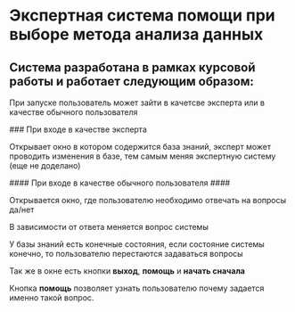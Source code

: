 # Экспертная система помощи при выборе метода анализа данных
## Система разработана в рамках курсовой работы и работает следующим образом:
<p> При запуске пользователь может зайти в качетсве эксперта или в качестве обычного пользователя </p>
### При входе в качестве эксперта 
<p> Открывает окно в котором содержится база знаний, эксперт может проводить изменения в базе, тем самым меняя экспертную систему (еще не доделано)</p>
#### При входе в качестве обычного пользователя ####
<p> Открывается окно, где пользователю необходимо отвечать на вопросы да/нет </p>
<p> В зависимости от ответа меняется вопрос системы </p>
<p> У базы знаний есть конечные состояния, если состояние системы конечно, то пользователю перестаются задаваться вопросы </p>
<p> Так же в окне есть кнопки <b>выход</b>, <b>помощь</b> и <b>начать сначала</b></p>
<p> Кнопка <b>помощь</b> позволяет узнать пользователю почему задается именно такой вопрос. </p>
